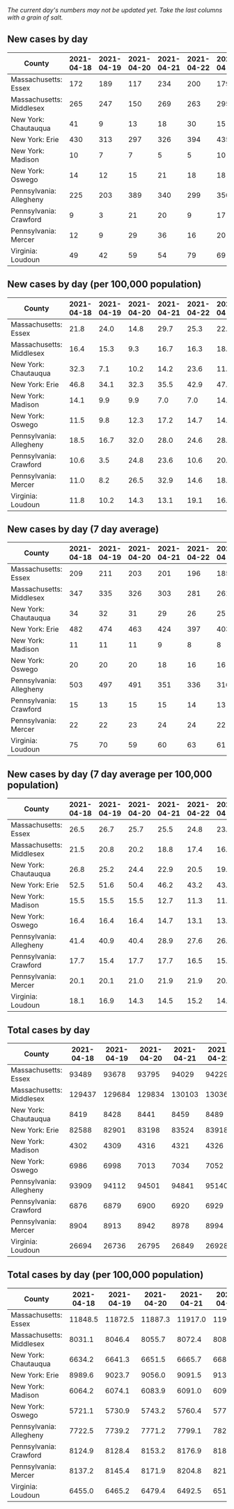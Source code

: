 _The current day's numbers may not be updated yet. Take the last columns with a grain of salt._
## New cases by day

| County | 2021-04-18 | 2021-04-19 | 2021-04-20 | 2021-04-21 | 2021-04-22 | 2021-04-23 | 2021-04-24 |
| --- | --- | --- | --- | --- | --- | --- | --- |
| Massachusetts: Essex | 172 | 189 | 117 | 234 | 200 | 179 | 181 |
| Massachusetts: Middlesex | 265 | 247 | 150 | 269 | 263 | 295 | 304 |
| New York: Chautauqua | 41 | 9 | 13 | 18 | 30 | 15 | 11 |
| New York: Erie | 430 | 313 | 297 | 326 | 394 | 435 | 272 |
| New York: Madison | 10 | 7 | 7 | 5 | 5 | 10 | 9 |
| New York: Oswego | 14 | 12 | 15 | 21 | 18 | 18 | 20 |
| Pennsylvania: Allegheny | 225 | 203 | 389 | 340 | 299 | 350 | 367 |
| Pennsylvania: Crawford | 9 | 3 | 21 | 20 | 9 | 17 | 15 |
| Pennsylvania: Mercer | 12 | 9 | 29 | 36 | 16 | 20 | 32 |
| Virginia: Loudoun | 49 | 42 | 59 | 54 | 79 | 69 | 46 |

## New cases by day (per 100,000 population)

| County | 2021-04-18 | 2021-04-19 | 2021-04-20 | 2021-04-21 | 2021-04-22 | 2021-04-23 | 2021-04-24 |
| --- | --- | --- | --- | --- | --- | --- | --- |
| Massachusetts: Essex | 21.8 | 24.0 | 14.8 | 29.7 | 25.3 | 22.7 | 22.9 |
| Massachusetts: Middlesex | 16.4 | 15.3 | 9.3 | 16.7 | 16.3 | 18.3 | 18.9 |
| New York: Chautauqua | 32.3 | 7.1 | 10.2 | 14.2 | 23.6 | 11.8 | 8.7 |
| New York: Erie | 46.8 | 34.1 | 32.3 | 35.5 | 42.9 | 47.3 | 29.6 |
| New York: Madison | 14.1 | 9.9 | 9.9 | 7.0 | 7.0 | 14.1 | 12.7 |
| New York: Oswego | 11.5 | 9.8 | 12.3 | 17.2 | 14.7 | 14.7 | 16.4 |
| Pennsylvania: Allegheny | 18.5 | 16.7 | 32.0 | 28.0 | 24.6 | 28.8 | 30.2 |
| Pennsylvania: Crawford | 10.6 | 3.5 | 24.8 | 23.6 | 10.6 | 20.1 | 17.7 |
| Pennsylvania: Mercer | 11.0 | 8.2 | 26.5 | 32.9 | 14.6 | 18.3 | 29.2 |
| Virginia: Loudoun | 11.8 | 10.2 | 14.3 | 13.1 | 19.1 | 16.7 | 11.1 |

## New cases by day (7 day average)

| County | 2021-04-18 | 2021-04-19 | 2021-04-20 | 2021-04-21 | 2021-04-22 | 2021-04-23 | 2021-04-24 |
| --- | --- | --- | --- | --- | --- | --- | --- |
| Massachusetts: Essex | 209 | 211 | 203 | 201 | 196 | 185 | 182 |
| Massachusetts: Middlesex | 347 | 335 | 326 | 303 | 281 | 261 | 256 |
| New York: Chautauqua | 34 | 32 | 31 | 29 | 26 | 25 | 20 |
| New York: Erie | 482 | 474 | 463 | 424 | 397 | 403 | 352 |
| New York: Madison | 11 | 11 | 11 | 9 | 8 | 8 | 8 |
| New York: Oswego | 20 | 20 | 20 | 18 | 16 | 16 | 17 |
| Pennsylvania: Allegheny | 503 | 497 | 491 | 351 | 336 | 316 | 310 |
| Pennsylvania: Crawford | 15 | 13 | 15 | 15 | 14 | 13 | 13 |
| Pennsylvania: Mercer | 22 | 22 | 23 | 24 | 24 | 22 | 22 |
| Virginia: Loudoun | 75 | 70 | 59 | 60 | 63 | 61 | 57 |

## New cases by day (7 day average per 100,000 population)

| County | 2021-04-18 | 2021-04-19 | 2021-04-20 | 2021-04-21 | 2021-04-22 | 2021-04-23 | 2021-04-24 |
| --- | --- | --- | --- | --- | --- | --- | --- |
| Massachusetts: Essex | 26.5 | 26.7 | 25.7 | 25.5 | 24.8 | 23.4 | 23.1 |
| Massachusetts: Middlesex | 21.5 | 20.8 | 20.2 | 18.8 | 17.4 | 16.2 | 15.9 |
| New York: Chautauqua | 26.8 | 25.2 | 24.4 | 22.9 | 20.5 | 19.7 | 15.8 |
| New York: Erie | 52.5 | 51.6 | 50.4 | 46.2 | 43.2 | 43.9 | 38.3 |
| New York: Madison | 15.5 | 15.5 | 15.5 | 12.7 | 11.3 | 11.3 | 11.3 |
| New York: Oswego | 16.4 | 16.4 | 16.4 | 14.7 | 13.1 | 13.1 | 13.9 |
| Pennsylvania: Allegheny | 41.4 | 40.9 | 40.4 | 28.9 | 27.6 | 26.0 | 25.5 |
| Pennsylvania: Crawford | 17.7 | 15.4 | 17.7 | 17.7 | 16.5 | 15.4 | 15.4 |
| Pennsylvania: Mercer | 20.1 | 20.1 | 21.0 | 21.9 | 21.9 | 20.1 | 20.1 |
| Virginia: Loudoun | 18.1 | 16.9 | 14.3 | 14.5 | 15.2 | 14.8 | 13.8 |

## Total cases by day

| County | 2021-04-18 | 2021-04-19 | 2021-04-20 | 2021-04-21 | 2021-04-22 | 2021-04-23 | 2021-04-24 |
| --- | --- | --- | --- | --- | --- | --- | --- |
| Massachusetts: Essex | 93489 | 93678 | 93795 | 94029 | 94229 | 94408 | 94589 |
| Massachusetts: Middlesex | 129437 | 129684 | 129834 | 130103 | 130366 | 130661 | 130965 |
| New York: Chautauqua | 8419 | 8428 | 8441 | 8459 | 8489 | 8504 | 8515 |
| New York: Erie | 82588 | 82901 | 83198 | 83524 | 83918 | 84353 | 84625 |
| New York: Madison | 4302 | 4309 | 4316 | 4321 | 4326 | 4336 | 4345 |
| New York: Oswego | 6986 | 6998 | 7013 | 7034 | 7052 | 7070 | 7090 |
| Pennsylvania: Allegheny | 93909 | 94112 | 94501 | 94841 | 95140 | 95490 | 95857 |
| Pennsylvania: Crawford | 6876 | 6879 | 6900 | 6920 | 6929 | 6946 | 6961 |
| Pennsylvania: Mercer | 8904 | 8913 | 8942 | 8978 | 8994 | 9014 | 9046 |
| Virginia: Loudoun | 26694 | 26736 | 26795 | 26849 | 26928 | 26997 | 27043 |

## Total cases by day (per 100,000 population)

| County | 2021-04-18 | 2021-04-19 | 2021-04-20 | 2021-04-21 | 2021-04-22 | 2021-04-23 | 2021-04-24 |
| --- | --- | --- | --- | --- | --- | --- | --- |
| Massachusetts: Essex | 11848.5 | 11872.5 | 11887.3 | 11917.0 | 11942.3 | 11965.0 | 11987.9 |
| Massachusetts: Middlesex | 8031.1 | 8046.4 | 8055.7 | 8072.4 | 8088.7 | 8107.0 | 8125.9 |
| New York: Chautauqua | 6634.2 | 6641.3 | 6651.5 | 6665.7 | 6689.4 | 6701.2 | 6709.8 |
| New York: Erie | 8989.6 | 9023.7 | 9056.0 | 9091.5 | 9134.4 | 9181.8 | 9211.4 |
| New York: Madison | 6064.2 | 6074.1 | 6083.9 | 6091.0 | 6098.0 | 6112.1 | 6124.8 |
| New York: Oswego | 5721.1 | 5730.9 | 5743.2 | 5760.4 | 5775.2 | 5789.9 | 5806.3 |
| Pennsylvania: Allegheny | 7722.5 | 7739.2 | 7771.2 | 7799.1 | 7823.7 | 7852.5 | 7882.7 |
| Pennsylvania: Crawford | 8124.9 | 8128.4 | 8153.2 | 8176.9 | 8187.5 | 8207.6 | 8225.3 |
| Pennsylvania: Mercer | 8137.2 | 8145.4 | 8171.9 | 8204.8 | 8219.4 | 8237.7 | 8266.9 |
| Virginia: Loudoun | 6455.0 | 6465.2 | 6479.4 | 6492.5 | 6511.6 | 6528.3 | 6539.4 |

